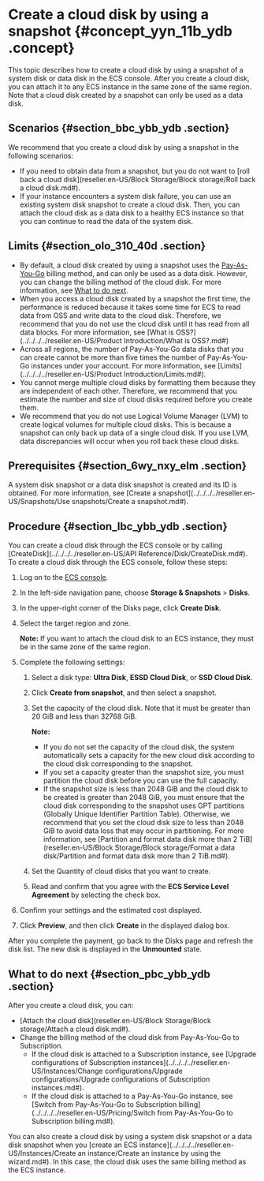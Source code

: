 # Create a cloud disk by using a snapshot {#concept_yyn_11b_ydb .concept}

This topic describes how to create a cloud disk by using a snapshot of a system disk or data disk in the ECS console. After you create a cloud disk, you can attach it to any ECS instance in the same zone of the same region. Note that a cloud disk created by a snapshot can only be used as a data disk.

## Scenarios {#section_bbc_ybb_ydb .section}

We recommend that you create a cloud disk by using a snapshot in the following scenarios:

-   If you need to obtain data from a snapshot, but you do not want to [roll back a cloud disk](reseller.en-US/Block Storage/Block storage/Roll back a cloud disk.md#).
-   If your instance encounters a system disk failure, you can use an existing system disk snapshot to create a cloud disk. Then, you can attach the cloud disk as a data disk to a healthy ECS instance so that you can continue to read the data of the system disk.

## Limits {#section_olo_310_40d .section}

-   By default, a cloud disk created by using a snapshot uses the [Pay-As-You-Go](../../../../reseller.en-US/Pricing/Pay-As-You-Go.md#) billing method, and can only be used as a data disk. However, you can change the billing method of the cloud disk. For more information, see [What to do next](#section_pbc_ybb_ydb).
-   When you access a cloud disk created by a snapshot the first time, the performance is reduced because it takes some time for ECS to read data from OSS and write data to the cloud disk. Therefore, we recommend that you do not use the cloud disk until it has read from all data blocks. For more information, see [What is OSS?](../../../../reseller.en-US/Product Introduction/What is OSS?.md#)
-   Across all regions, the number of Pay-As-You-Go data disks that you can create cannot be more than five times the number of Pay-As-You-Go instances under your account. For more information, see [Limits](../../../../reseller.en-US/Product Introduction/Limits.md#).
-   You cannot merge multiple cloud disks by formatting them because they are independent of each other. Therefore, we recommend that you estimate the number and size of cloud disks required before you create them.
-   We recommend that you do not use Logical Volume Manager \(LVM\) to create logical volumes for multiple cloud disks. This is because a snapshot can only back up data of a single cloud disk. If you use LVM, data discrepancies will occur when you roll back these cloud disks.

## Prerequisites {#section_6wy_nxy_elm .section}

A system disk snapshot or a data disk snapshot is created and its ID is obtained. For more information, see [Create a snapshot](../../../../reseller.en-US/Snapshots/Use snapshots/Create a snapshot.md#).

## Procedure {#section_lbc_ybb_ydb .section}

You can create a cloud disk through the ECS console or by calling [CreateDisk](../../../../reseller.en-US/API Reference/Disk/CreateDisk.md#). To create a cloud disk through the ECS console, follow these steps:

1.  Log on to the [ECS console](https://partners-intl.console.aliyun.com/#/ecs).
2.  In the left-side navigation pane, choose **Storage & Snapshots** \> **Disks**.
3.  In the upper-right corner of the Disks page, click **Create Disk**.
4.  Select the target region and zone.

    **Note:** If you want to attach the cloud disk to an ECS instance, they must be in the same zone of the same region.

5.  Complete the following settings:
    1.  Select a disk type: **Ultra Disk**, **ESSD Cloud Disk**, or **SSD Cloud Disk**.
    2.  Click **Create from snapshot**, and then select a snapshot.
    3.  Set the capacity of the cloud disk. Note that it must be greater than 20 GiB and less than 32768 GiB.

        **Note:** 

        -   If you do not set the capacity of the cloud disk, the system automatically sets a capacity for the new cloud disk according to the cloud disk corresponding to the snapshot.
        -   If you set a capacity greater than the snapshot size, you must partition the cloud disk before you can use the full capacity.
        -   If the snapshot size is less than 2048 GiB and the cloud disk to be created is greater than 2048 GiB, you must ensure that the cloud disk corresponding to the snapshot uses GPT partitions \(Globally Unique Identifier Partition Table\). Otherwise, we recommend that you set the cloud disk size to less than 2048 GiB to avoid data loss that may occur in partitioning. For more information, see [Partition and format data disk more than 2 TiB](reseller.en-US/Block Storage/Block storage/Format a data disk/Partition and format data disk more than 2 TiB.md#).
    4.  Set the Quantity of cloud disks that you want to create.
    5.  Read and confirm that you agree with the **ECS Service Level Agreement** by selecting the check box.
6.  Confirm your settings and the estimated cost displayed.
7.  Click **Preview**, and then click **Create** in the displayed dialog box.

After you complete the payment, go back to the Disks page and refresh the disk list. The new disk is displayed in the **Unmounted** state.

## What to do next {#section_pbc_ybb_ydb .section}

After you create a cloud disk, you can:

-   [Attach the cloud disk](reseller.en-US/Block Storage/Block storage/Attach a cloud disk.md#).
-   Change the billing method of the cloud disk from Pay-As-You-Go to Subscription.
    -   If the cloud disk is attached to a Subscription instance, see [Upgrade configurations of Subscription instances](../../../../reseller.en-US/Instances/Change configurations/Upgrade configurations/Upgrade configurations of Subscription instances.md#).
    -   If the cloud disk is attached to a Pay-As-You-Go instance, see [Switch from Pay-As-You-Go to Subscription billing](../../../../reseller.en-US/Pricing/Switch from Pay-As-You-Go to Subscription billing.md#).

You can also create a cloud disk by using a system disk snapshot or a data disk snapshot when you [create an ECS instance](../../../../reseller.en-US/Instances/Create an instance/Create an instance by using the wizard.md#). In this case, the cloud disk uses the same billing method as the ECS instance.

